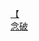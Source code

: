 [【](http://tieba.baidu.com/p/2900476426?see_lz=1&pn=)   
[念破](http://tieba.baidu.com/p/2900350668?see_lz=1&pn=)   
